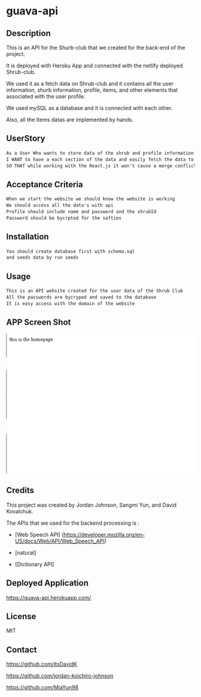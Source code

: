 # guava-api

## Description 

This is an API for the Shurb-club that we created for the back-end of the project. 

It is deployed with Heroku App and connected with the netlify deployed Shrub-club. 

We used it as a fetch data on Shrub-club and it contains all the user information, shurb information, profile, items, and other elements that associated with the user profile. 

We used mySQL as a database and it is connected with each other. 

Also, all the Items datas are implemented by hands. 

## UserStory 

```md
As a User Who wants to store data of the shrub and profile information in the database. 
I WANT to have a each section of the data and easily fetch the data to the front end
SO THAT while working with the React.js it won't cause a merge conflict and easy to work with the team mates without working space issues. 

```

## Acceptance Criteria

```md
When we start the website we should know the website is working
We should access all the data's with api
Profile should include name and password and the shrubId
Password should be bycrpted for the safties
```

## Installation 

```md
You should create database first with schema.sql
and seeds data by run seeds
```

## Usage 

```md
This is an API website created for the user data of the Shrub Club 
All the passwords are bycryped and saved to the database 
It is easy access with the domain of the website
```

## APP Screen Shot 

![Alt text](Untitled.png)

## Credits 

This project was created by Jordan Johnson, Sangmi Yun, and David Kovalchuk.

The APIs that we used for the backend processing is :

- [Web Speech API] (https://developer.mozilla.org/en-US/docs/Web/API/Web_Speech_API)

- [natural] 

- [Dictionary API]


## Deployed Application 

https://guava-api.herokuapp.com/

## License 

MIT 

## Contact 

https://github.com/itsDavidK

https://github.com/jordan-koichiro-johnson

https://github.com/MiaYun98
